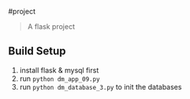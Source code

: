 #project

> A flask project

## Build Setup

1. install flask & mysql first
2. run  ``` python dm_app_09.py ```
3. run ``` python dm_database_3.py ``` to init the databases